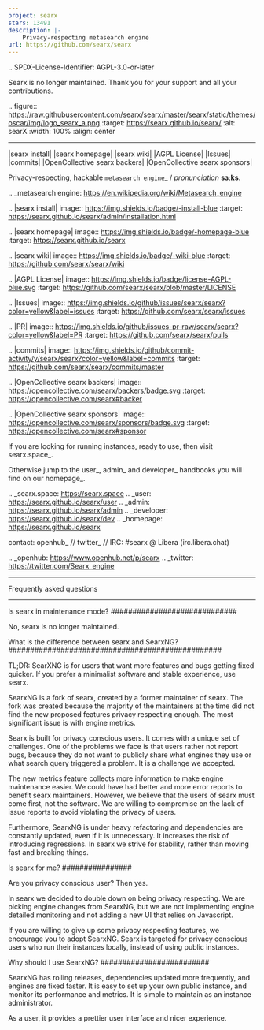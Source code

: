 ```yaml
---
project: searx
stars: 13491
description: |-
    Privacy-respecting metasearch engine
url: https://github.com/searx/searx
---
```


.. SPDX-License-Identifier: AGPL-3.0-or-later

Searx is no longer maintained. Thank you for your support and all your contributions.

.. figure:: https://raw.githubusercontent.com/searx/searx/master/searx/static/themes/oscar/img/logo_searx_a.png
   :target: https://searx.github.io/searx/
   :alt: searX
   :width: 100%
   :align: center

-------

|searx install|
|searx homepage|
|searx wiki|
|AGPL License|
|Issues|
|commits|
|OpenCollective searx backers|
|OpenCollective searx sponsors|

Privacy-respecting, hackable `metasearch engine`_ / *pronunciation* **sɜːks**.

.. _metasearch engine: https://en.wikipedia.org/wiki/Metasearch_engine

.. |searx install| image:: https://img.shields.io/badge/-install-blue
   :target: https://searx.github.io/searx/admin/installation.html

.. |searx homepage| image:: https://img.shields.io/badge/-homepage-blue
   :target: https://searx.github.io/searx

.. |searx wiki| image:: https://img.shields.io/badge/-wiki-blue
   :target: https://github.com/searx/searx/wiki

.. |AGPL License|  image:: https://img.shields.io/badge/license-AGPL-blue.svg
   :target: https://github.com/searx/searx/blob/master/LICENSE

.. |Issues| image:: https://img.shields.io/github/issues/searx/searx?color=yellow&label=issues
   :target: https://github.com/searx/searx/issues

.. |PR| image:: https://img.shields.io/github/issues-pr-raw/searx/searx?color=yellow&label=PR
   :target: https://github.com/searx/searx/pulls

.. |commits| image:: https://img.shields.io/github/commit-activity/y/searx/searx?color=yellow&label=commits
   :target: https://github.com/searx/searx/commits/master

.. |OpenCollective searx backers| image:: https://opencollective.com/searx/backers/badge.svg
   :target: https://opencollective.com/searx#backer

.. |OpenCollective searx sponsors| image:: https://opencollective.com/searx/sponsors/badge.svg
   :target: https://opencollective.com/searx#sponsor


If you are looking for running instances, ready to use, then visit searx.space_.

Otherwise jump to the user_, admin_ and developer_ handbooks you will find on
our homepage_.

.. _searx.space: https://searx.space
.. _user: https://searx.github.io/searx/user
.. _admin: https://searx.github.io/searx/admin
.. _developer: https://searx.github.io/searx/dev
.. _homepage: https://searx.github.io/searx

contact:
  openhub_ // twitter_ // IRC: #searx @ Libera (irc.libera.chat)

.. _openhub: https://www.openhub.net/p/searx
.. _twitter: https://twitter.com/Searx_engine

**************************
Frequently asked questions
**************************

Is searx in maintenance mode?
#############################

No, searx is no longer maintained.

What is the difference between searx and SearxNG?
#################################################

TL;DR: SearXNG is for users that want more features and bugs getting fixed quicker.
If you prefer a minimalist software and stable experience, use searx.

SearxNG is a fork of searx, created by a former maintainer of searx. The fork
was created because the majority of the maintainers at the time did not find
the new proposed features privacy respecting enough. The most significant issue is with
engine metrics.

Searx is built for privacy conscious users. It comes with a unique set of
challenges. One of the problems we face is that users rather not report bugs,
because they do not want to publicly share what engines they use or what search
query triggered a problem. It is a challenge we accepted.

The new metrics feature collects more information to make engine maintenance easier.
We could have had better and more error reports to benefit searx maintainers.
However, we believe that the users of searx must come first, not the
software. We are willing to compromise on the lack of issue reports to avoid
violating the privacy of users.

Furthermore, SearxNG is under heavy refactoring and dependencies are constantly updated, even
if it is unnecessary. It increases the risk of introducing regressions. In searx
we strive for stability, rather than moving fast and breaking things.

Is searx for me?
################

Are you privacy conscious user? Then yes.

In searx we decided to double down on being privacy respecting. We are picking
engine changes from SearxNG, but we are not implementing engine detailed
monitoring and not adding a new UI that relies on Javascript.

If you are willing to give up some privacy respecting features, we encourage you to
adopt SearxNG. Searx is targeted for privacy conscious users who run their
instances locally, instead of using public instances.

Why should I use SearxNG?
#########################

SearxNG has rolling releases, dependencies updated more frequently, and engines are fixed
faster. It is easy to set up your own public instance, and monitor its
performance and metrics. It is simple to maintain as an instance administrator.

As a user, it provides a prettier user interface and nicer experience.

